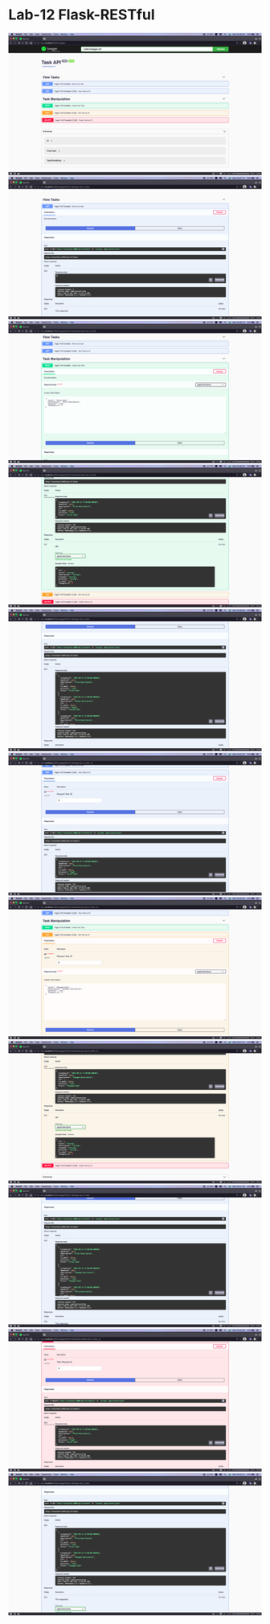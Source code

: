 # Lab-12 Flask-RESTful

![swagger](./screens/swagger.png)![list-1](./screens/list-1.png)![create-1](./screens/create-1.png)![create-2](./screens/create-2.png)![list-2](./screens/list-2.png)![read](./screens/read.png)![update-1](./screens/update-1.png)![update-2](./screens/update-2.png)![list-3](./screens/list-3.png)![delete](./screens/delete.png)![list-4](./screens/list-4.png)
